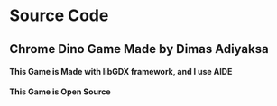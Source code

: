 # Source Code
## Chrome Dino Game Made by Dimas Adiyaksa
#### This Game is Made with libGDX framework, and I use AIDE

**This Game is Open Source**